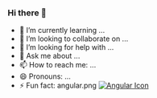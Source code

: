 ### Hi there 👋

- 🌱 I’m currently learning ...
- 👯 I’m looking to collaborate on ...
- 🤔 I’m looking for help with ...
- 💬 Ask me about ...
- 📫 How to reach me: ...
- 😄 Pronouns: ...
- ⚡ Fun fact: 
angular.png
    <a href="https://angular.io/" title="Angular"><img src="/SukLearnH90a/SukLearnH90a/raw/main/icons/angular.png" alt="Angular Icon"></a>
